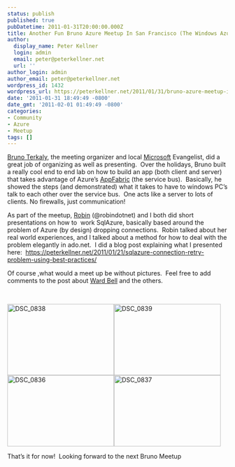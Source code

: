 ```yaml
---
status: publish
published: true
pubDatetime: 2011-01-31T20:00:00.000Z
title: Another Fun Bruno Azure Meetup In San Francisco (The Windows Azure AppFabric)
author:
  display_name: Peter Kellner
  login: admin
  email: peter@peterkellner.net
  url: ''
author_login: admin
author_email: peter@peterkellner.net
wordpress_id: 1432
wordpress_url: https://peterkellner.net/2011/01/31/bruno-azure-meetup-in-san-francisco/
date: '2011-01-31 18:49:49 -0800'
date_gmt: '2011-02-01 01:49:49 -0800'
categories:
- Community
- Azure
- Meetup
tags: []
---
```

<p><a href="http://www.brunoterkaly.com/">Bruno Terkaly</a>, the meeting organizer and local <a href="http://www.microsoft.com/en/us/default.aspx">Microsoft</a> Evangelist, did a great job of organizing as well as presenting.&#160; Over the holidays, Bruno built a really cool end to end lab on how to build an app (both client and server) that takes advantage of Azure’s <a href="http://www.microsoft.com/windowsazure/AppFabric/Overview/default.aspx">AppFabric</a> (the service bus).&#160; Basically, he showed the steps (and demonstrated) what it takes to have to windows PC’s talk to each other over the service bus.&#160; One acts like a server to lots of clients. No firewalls, just communication!</p>
<p>As part of the meetup, <a href="http://robindotnet.wordpress.com/">Robin</a> (@robindotnet) and I both did short presentations on how to&#160; work SqlAzure, basically based around the problem of Azure (by design) dropping connections.&#160; Robin talked about her real world experiences, and I talked about a method for how to deal with the problem elegantly in ado.net.&#160; I did a blog post explaining what I presented here:&#160; <a title="https://peterkellner.net/2011/01/21/sqlazure-connection-retry-problem-using-best-practices/" href="/2011/01/21/sqlazure-connection-retry-problem-using-best-practices/">https://peterkellner.net/2011/01/21/sqlazure-connection-retry-problem-using-best-practices/</a></p>
<p>Of course ,what would a meet up be without pictures.&#160; Feel free to add comments to the post about <a href="http://neverindoubtnet.blogspot.com/">Ward Bell</a> and the others.</p>
<p>&#160;</p>
<p> <a href="/FilesForWebDownload/Another-Fun-Bruno-Azure-Meetup-In-San-Fr_F881/DSC_0838.jpg"><img style="background-image: none; border-bottom: 0px; border-left: 0px; margin: 0px; padding-left: 0px; padding-right: 0px; display: inline; border-top: 0px; border-right: 0px; padding-top: 0px" title="DSC_0838" border="0" alt="DSC_0838" src="/FilesForWebDownload/Another-Fun-Bruno-Azure-Meetup-In-San-Fr_F881/DSC_0838_thumb.jpg" width="244" height="163" /></a><a href="/FilesForWebDownload/Another-Fun-Bruno-Azure-Meetup-In-San-Fr_F881/DSC_0839.jpg"><img style="background-image: none; border-bottom: 0px; border-left: 0px; margin: 0px; padding-left: 0px; padding-right: 0px; display: inline; border-top: 0px; border-right: 0px; padding-top: 0px" title="DSC_0839" border="0" alt="DSC_0839" src="/FilesForWebDownload/Another-Fun-Bruno-Azure-Meetup-In-San-Fr_F881/DSC_0839_thumb.jpg" width="244" height="163" /></a><a href="/FilesForWebDownload/Another-Fun-Bruno-Azure-Meetup-In-San-Fr_F881/DSC_0836.jpg"><img style="background-image: none; border-bottom: 0px; border-left: 0px; margin: 0px; padding-left: 0px; padding-right: 0px; display: inline; border-top: 0px; border-right: 0px; padding-top: 0px" title="DSC_0836" border="0" alt="DSC_0836" src="/FilesForWebDownload/Another-Fun-Bruno-Azure-Meetup-In-San-Fr_F881/DSC_0836_thumb.jpg" width="244" height="163" /></a><a href="/FilesForWebDownload/Another-Fun-Bruno-Azure-Meetup-In-San-Fr_F881/DSC_0837.jpg"><img style="background-image: none; border-bottom: 0px; border-left: 0px; margin: 0px; padding-left: 0px; padding-right: 0px; display: inline; border-top: 0px; border-right: 0px; padding-top: 0px" title="DSC_0837" border="0" alt="DSC_0837" src="/FilesForWebDownload/Another-Fun-Bruno-Azure-Meetup-In-San-Fr_F881/DSC_0837_thumb.jpg" width="244" height="163" /></a>
<p>That’s it for now!&#160; Looking forward to the next Bruno Meetup</p>
